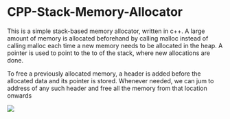 # CPP-Stack-Memory-Allocator
<p>This is a simple stack-based memory allocator, written in c++. A large amount of memory is allocated beforehand by calling malloc instead of calling malloc each time a new memory needs to be allocated in the heap. A pointer is used to point to the to of the stack, where new allocations are done. </p>
<p>To free a previously allocated memory, a header is added before the allocated data and its pointer is stored. Whenever needed, we can jum to address of any such header and free all the memory from that location onwards </p>
<img src = "https://user-images.githubusercontent.com/52422585/176453965-23b8a893-dab6-4b11-abba-8fdf64414fbc.png"/>
